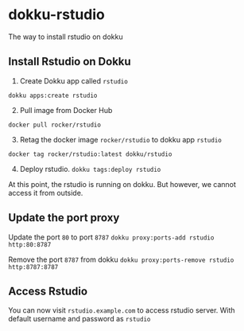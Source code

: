 # dokku-rstudio
The way to install rstudio on dokku
  
## Install Rstudio on Dokku

1. Create Dokku app called `rstudio`

`dokku apps:create rstudio`

2. Pull image from Docker Hub

`docker pull rocker/rstudio`

3. Retag the docker image `rocker/rstudio` to dokku app `rstudio`

`docker tag rocker/rstudio:latest dokku/rstudio`

4. Deploy rstudio.
`dokku tags:deploy rstudio`

At this point, the rstudio is running on dokku. But however, we cannot access it from outside.

## Update the port proxy

Update the port `80` to port `8787`
`dokku proxy:ports-add rstudio http:80:8787`

Remove the port `8787` from dokku
`dokku proxy:ports-remove rstudio http:8787:8787`

## Access Rstudio
You can now visit `rstudio.example.com` to access rstudio server.
With default username and password as `rstudio`
